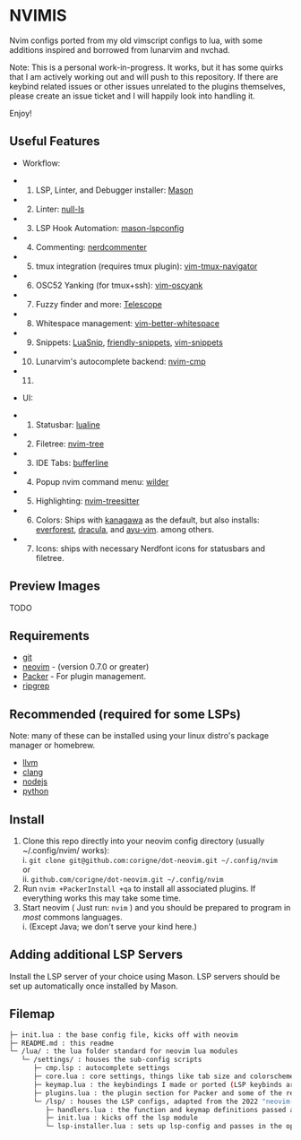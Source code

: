 # NVIMIS  

Nvim configs ported from my old vimscript configs to lua, with some
additions inspired and borrowed from lunarvim and nvchad.  

Note: This is a personal work-in-progress. It works, but it has some quirks that
I am actively working out and will push to this repository. If there are keybind
related issues or other issues unrelated to the plugins themselves, please create
an issue ticket and I will happily look into handling it.  

Enjoy!

## Useful Features

- Workflow:
- 1. LSP, Linter, and Debugger installer: [Mason](github.com/williamboman/mason.nvim)
- 2. Linter: [null-ls](github.com/jose-elias-alvarez/null-ls.nvim)
- 3. LSP Hook Automation: [mason-lspconfig](github.com/williamboman/mason-lspconfig.nvim)
- 4. Commenting: [nerdcommenter](github.com/preservim/nerdcommenter)
- 5. tmux integration (requires tmux plugin): [vim-tmux-navigator](github.com/christoomey/vim-tmux-navigator)
- 6. OSC52 Yanking (for tmux+ssh): [vim-oscyank](github.com/ojroques/vim-oscyank)
- 7. Fuzzy finder and more: [Telescope](github.com/nvim-telescope/telescope.nvim)
- 8. Whitespace management: [vim-better-whitespace](github.com/ntpeters/vim-better-whitespace)
- 9. Snippets: [LuaSnip](github.com/L3M0N3D3/LuaSnip),
  [friendly-snippets](github.com/rafamadriz/friendly-snippets),
  [vim-snippets](github.com/honza/vim-snippets)
- 10. Lunarvim's autocomplete backend: [nvim-cmp](github.com/hrsh7th/nvim-cmp)
- 11.

- UI:
- 1. Statusbar: [lualine](github.com/nvim-lualine/lualine.nvim)
- 2. Filetree: [nvim-tree](github.com/nvim-tree/nvim-tree.lua)
- 3. IDE Tabs: [bufferline](github.com/akinsho/bufferline.nvim)
- 4. Popup nvim command menu: [wilder](github.com/gelguy/wilder.nvim)
- 5. Highlighting: [nvim-treesitter](github.com/christoomey/nvim-treesitter)
- 6. Colors: Ships with [kanagawa](github.com/rebelot/kanagawa.nvim) as
  the default, but also installs:  
  [everforest](github.com/sainnhe/everforest),
  [dracula](github.com/Mofiqul/dracula.nvim),
  and [ayu-vim](github.com/ayu-theme/ayu-vim). among others.
- 7. Icons: ships with necessary Nerdfont icons for statusbars and filetree.

## Preview Images

TODO

## Requirements

- [git](www.youtube.com/watch?v=l60MnDJklnM)
- [neovim](github.com/neovim/neovim/wiki/Installing-Neovim) - (version 0.7.0 or greater)
- [Packer](github.com/wbthomason/packer.nvim) - For plugin management.
- [ripgrep](github.com/BurntSushi/ripgrep)

## Recommended (required for some LSPs)

Note: many of these can be installed using your
linux distro's package manager or homebrew.

- [llvm](llvm.org)
- [clang](clang.llvm.org)
- [nodejs](nodejs.org/en)
- [python](python.org)

## Install

1. Clone this repo directly into your neovim config directory
  (usually ~/.config/nvim/ works):  
  i. `git clone git@github.com:corigne/dot-neovim.git ~/.config/nvim`  
  or  
  ii. `github.com/corigne/dot-neovim.git ~/.config/nvim`  
2. Run `nvim +PackerInstall +qa` to install all associated plugins.
  If everything works this may take some time.
3. Start neovim ( Just run: `nvim` ) and you should be prepared to program in
*most* commons languages.  
  i. (Except Java; we don't serve your kind here.)

## Adding additional LSP Servers

Install the LSP server of your choice using Mason. LSP servers should be
set up automatically once installed by Mason.

## Filemap

```bash
├─ init.lua : the base config file, kicks off with neovim  
├─ README.md : this readme  
└─ /lua/ : the lua folder standard for neovim lua modules  
   └─ /settings/ : houses the sub-config scripts  
      ├─ cmp.lsp : autocomplete settings  
      ├─ core.lua : core settings, things like tab size and colorscheme  
      ├─ keymap.lua : the keybindings I made or ported (LSP keybinds are in handlers.lua)  
      ├─ plugins.lua : the plugin section for Packer and some of the required configurations  
      └─ /lsp/ : houses the LSP configs, adapted from the 2022 "neovim-from-scratch" series metioned above  
         ├─ handlers.lua : the function and keymap definitions passed as args forthe lsp servers  
         ├─ init.lua : kicks off the lsp module  
         └─ lsp-installer.lua : sets up lsp-config and passes in the options
```
